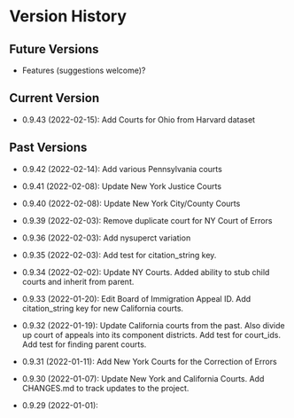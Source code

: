 # Version History

## Future Versions

 - Features (suggestions welcome)?

## Current Version

 - 0.9.43 (2022-02-15): Add Courts for Ohio from Harvard dataset

## Past Versions

 - 0.9.42 (2022-02-14): Add various Pennsylvania courts

 - 0.9.41 (2022-02-08): Update New York Justice Courts

 - 0.9.40 (2022-02-08): Update New York City/County Courts

 - 0.9.39 (2022-02-03): Remove duplicate court for NY Court of Errors

 - 0.9.36 (2022-02-03): Add nysuperct variation

 - 0.9.35 (2022-02-03): Add test for citation_string key.

 - 0.9.34 (2022-02-02): Update NY Courts. Added ability to stub child courts and inherit from parent.

 - 0.9.33 (2022-01-20): Edit Board of Immigration Appeal ID.  Add citation_string key for new California courts.

 - 0.9.32 (2022-01-19): Update California courts from the past.  Also divide up court of appeals into its component districts.  Add test for court_ids.  Add test for finding parent courts.

 - 0.9.31 (2022-01-11): Add New York Courts for the Correction of Errors

 - 0.9.30 (2022-01-07): Update New York and California Courts.  Add CHANGES.md to track updates to the project.

 - 0.9.29 (2022-01-01): 

